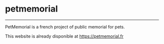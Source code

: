 # petmemorial

_______

PetMemorial is a french project of public memorial for pets.

This website is already disponible at https://petmemorial.fr

